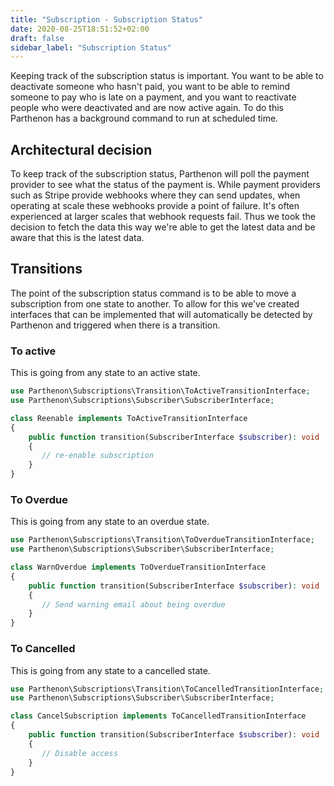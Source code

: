 ```yaml
---
title: "Subscription - Subscription Status"
date: 2020-08-25T18:51:52+02:00
draft: false
sidebar_label: "Subscription Status"
---
```

Keeping track of the subscription status is important. You want to be able to deactivate someone who hasn't paid, you want to be able to remind someone to pay who is late on a payment, and you want to reactivate people who were deactivated and are now active again. To do this Parthenon has a background command to run at scheduled time.

## Architectural decision

To keep track of the subscription status, Parthenon will poll the payment provider to see what the status of the payment is. While payment providers such as Stripe provide webhooks where they can send updates, when operating at scale these webhooks provide a point of failure. It's often experienced at larger scales that webhook requests fail. Thus we took the decision to fetch the data this way we're able to get the latest data and be aware that this is the latest data.

## Transitions

The point of the subscription status command is to be able to move a subscription from one state to another. To allow for this we've created interfaces that can be implemented that will automatically be detected by Parthenon and triggered when there is a transition.

### To active

This is going from any state to an active state.

```PHP
use Parthenon\Subscriptions\Transition\ToActiveTransitionInterface;
use Parthenon\Subscriptions\Subscriber\SubscriberInterface;

class Reenable implements ToActiveTransitionInterface
{
    public function transition(SubscriberInterface $subscriber): void
    {
       // re-enable subscription
    }
}
```

### To Overdue

This is going from any state to an overdue state.

```PHP
use Parthenon\Subscriptions\Transition\ToOverdueTransitionInterface;
use Parthenon\Subscriptions\Subscriber\SubscriberInterface;

class WarnOverdue implements ToOverdueTransitionInterface
{
    public function transition(SubscriberInterface $subscriber): void
    {
       // Send warning email about being overdue
    }
}
```

### To Cancelled

This is going from any state to a cancelled state.

```PHP
use Parthenon\Subscriptions\Transition\ToCancelledTransitionInterface;
use Parthenon\Subscriptions\Subscriber\SubscriberInterface;

class CancelSubscription implements ToCancelledTransitionInterface
{
    public function transition(SubscriberInterface $subscriber): void
    {
       // Disable access
    }
}
```
